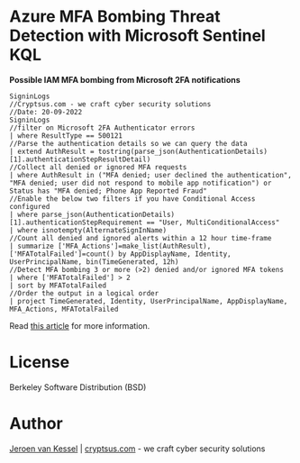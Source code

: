 # Azure MFA Bombing Threat Detection with Microsoft Sentinel KQL

**Possible IAM MFA bombing from Microsoft 2FA notifications**

```kql
SigninLogs
//Cryptsus.com - we craft cyber security solutions
//Date: 20-09-2022
SigninLogs
//filter on Microsoft 2FA Authenticator errors
| where ResultType == 500121
//Parse the authentication details so we can query the data
| extend AuthResult = tostring(parse_json(AuthenticationDetails)[1].authenticationStepResultDetail)
//Collect all denied or ignored MFA requests
| where AuthResult in ("MFA denied; user declined the authentication", "MFA denied; user did not respond to mobile app notification") or Status has "MFA denied; Phone App Reported Fraud"
//Enable the below two filters if you have Conditional Access configured
| where parse_json(AuthenticationDetails)[1].authenticationStepRequirement == "User, MultiConditionalAccess"
| where isnotempty(AlternateSignInName)
//Count all denied and ignored alerts within a 12 hour time-frame
| summarize ['MFA_Actions']=make_list(AuthResult), ['MFATotalFailed']=count() by AppDisplayName, Identity, UserPrincipalName, bin(TimeGenerated, 12h)
//Detect MFA bombing 3 or more (>2) denied and/or ignored MFA tokens
| where ['MFATotalFailed'] > 2
| sort by MFATotalFailed
//Order the output in a logical order
| project TimeGenerated, Identity, UserPrincipalName, AppDisplayName, MFA_Actions, MFATotalFailed
```

Read [this article](https://cryptsus.com/blog/azure-mfa-bombing-detection-sentinel.html) for more information.

# License
Berkeley Software Distribution (BSD)

# Author
[Jeroen van Kessel](https://twitter.com/jeroenvkessel) | [cryptsus.com](https://cryptsus.com) - we craft cyber security solutions
